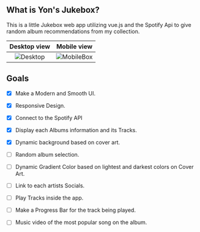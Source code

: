 ## What is Yon's Jukebox?
This is a little Jukebox web app utilizing vue.js and the Spotify Api to give random album recommendations from my collection. 

Desktop view             |  Mobile view
:-------------------------:|:-------------------------:
![Desktop](https://github.com/JoHena/Yon-s-JukeBox/assets/80927773/12bd842c-9706-4cd3-b390-e76d0a3ff56b) | ![MobileBox](https://github.com/JoHena/Yon-s-JukeBox/assets/80927773/67d8adc7-022f-4f56-b64e-242826c6fa9b)




## Goals
  - [X] Make a Modern and Smooth UI.
  - [X] Responsive Design.
  - [x] Connect to the Spotify API
  - [x] Display each Albums information and its Tracks.
  - [X] Dynamic background based on cover art.
  - [ ] Random album selection.
  - [ ] Dynamic Gradient Color based on lightest and darkest colors on Cover Art.
  - [ ] Link to each artists Socials.
  - [ ] Play Tracks inside the app.
  - [ ] Make a Progress Bar for the track being played.
  - [ ] Music video of the most popular song on the album.
 
